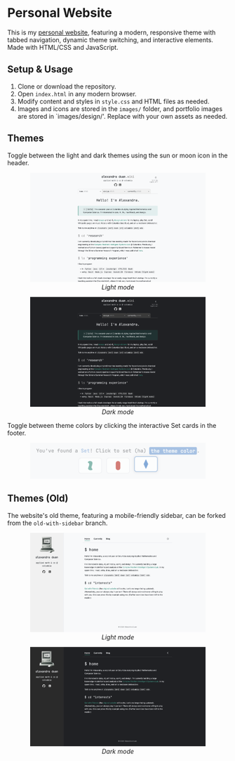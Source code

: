 # Personal Website

This is my [personal website](https://alexandraduan.wiki), featuring a modern, responsive theme with tabbed navigation, dynamic theme switching, and interactive elements. Made with HTML/CSS and JavaScript.

## Setup & Usage
1. Clone or download the repository.
2. Open `index.html` in any modern browser.
3. Modify content and styles in `style.css` and HTML files as needed.
4. Images and icons are stored in the `images/` folder, and portfolio images are stored in `images/design/'. Replace with your own assets as needed.

## Themes
Toggle between the light and dark themes using the sun or moon icon in the header.
<p align="center">
  <img src="images/sample-light-new.png" alt="Light mode" width="400"><br>
  <em>Light mode</em>
</p>

<p align="center">
  <img src="images/sample-dark-new.png" alt="Light mode" width="400"><br>
  <em>Dark mode</em>
</p>

Toggle between theme colors by clicking the interactive Set cards in the footer.
<p align="center">
  <img src="images/sample-theme.png" alt="Light mode" width="400"><br>
</p>

## Themes (Old)
The website's old theme, featuring a mobile-friendly sidebar, can be forked from the `old-with-sidebar` branch.
<p align="center">
  <img src="images/sample-light-old.png" alt="Light mode" width="400"><br>
  <em>Light mode</em>
</p>

<p align="center">
  <img src="images/sample-dark-old.png" alt="Dark mode" width="400"><br>
  <em>Dark mode</em>
</p>
